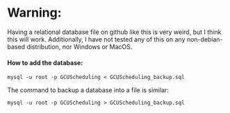 # Warning:
Having a relational database file on github like this is very weird, but I think this will work.
Additionally, I have not tested any of this on any non-debian-based distribution, nor Windows or MacOS.

#### How to add the database:

`mysql -u root -p GCUScheduling < GCUScheduling_backup.sql`

The command to backup a database into a file is similar:

`mysql -u root -p GCUScheduling > GCUScheduling_backup.sql`
